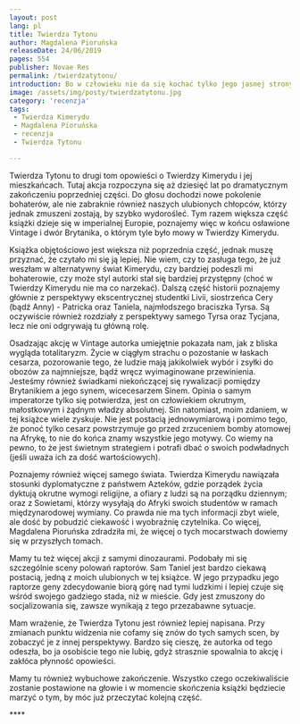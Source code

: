 ```yaml
---
layout: post
lang: pl
title: Twierdza Tytonu
author: Magdalena Pioruńska
releaseDate: 24/06/2019
pages: 554
publisher: Novae Res
permalink: /twierdzatytonu/
introduction: Bo w człowieku nie da się kochać tylko jego jasnej strony, ale trzeba akceptować również tę ciemną.
image: /assets/img/posty/twierdzatytonu.jpg
category: 'recenzja'
tags:
 - Twierdza Kimerydu
 - Magdalena Pioruńska
 - recenzja
 - Twierdza Tytonu

---
```


  Twierdza Tytonu to drugi tom opowieści o Twierdzy Kimerydu i jej mieszkańcach. Tutaj akcja rozpoczyna się aż dziesięć lat po dramatycznym zakończeniu poprzedniej części. Do głosu dochodzi nowe pokolenie bohaterów, ale nie zabraknie również naszych ulubionych chłopców, którzy jednak zmuszeni zostają, by szybko wydorośleć. Tym razem większa część książki dzieje się w imperialnej Europie, poznajemy więc w końcu osławione Vintage i dwór Brytanika, o którym tyle było mowy w Twierdzy Kimerydu.

  Książka objętościowo jest większa niż poprzednia część, jednak muszę przyznać, że czytało mi się ją lepiej. Nie wiem, czy to zasługa tego, że już weszłam w alternatywny świat Kimerydu, czy bardziej podeszli mi bohaterowie, czy może styl autorki stał się bardziej przystępny (choć w Twierdzy Kimerydu nie ma co narzekać). Dalszą część historii poznajemy głównie z perspektywy ekscentrycznej studentki Livii, siostrzeńca Cery (bądź Anny) - Patricka oraz Taniela, najmłodszego braciszka Tyrsa. Są oczywiście również rozdziały z perspektywy samego Tyrsa oraz Tycjana, lecz nie oni odgrywają tu główną rolę.

  Osadzając akcję w Vintage autorka umiejętnie pokazała nam, jak z bliska wygląda totalitaryzm. Życie w ciągłym strachu o pozostanie w łaskach cesarza, pozorowanie tego, że ludzie mają jakikolwiek wybór i zsyłki do obozów za najmniejsze, bądź wręcz wyimaginowane przewinienia. Jesteśmy również świadkami niekończącej się rywalizacji pomiędzy Brytanikiem a jego synem, wicecesarzem Sinem. Opinia o samym imperatorze  tylko się potwierdza, jest on człowiekiem okrutnym, małostkowym i żądnym władzy absolutnej. Sin natomiast, moim zdaniem, w tej książce wiele zyskuje. Nie jest postacią jednowymiarową i pomimo tego, że ponoć tylko cesarz powstrzymuje go przed zrzuceniem bomby atomowej na Afrykę, to nie do końca znamy wszystkie jego motywy. Co wiemy na pewno, to że jest świetnym strategiem i potrafi dbać o swoich podwładnych (jeśli uważa ich za dość wartościowych).

  Poznajemy również więcej samego świata. Twierdza Kimerydu nawiązała stosunki dyplomatyczne z państwem Azteków, gdzie porządek życia dyktują okrutne wymogi religijne, a ofiary z ludzi są na porządku dziennym; oraz z Sowietami, którzy wysyłają do Afryki swoich studentów w ramach międzynarodowej wymiany. Co prawda nie ma tych informacji zbyt wiele, ale dość by pobudzić ciekawość i wyobraźnię czytelnika. Co więcej, Magdalena Pioruńska zdradziła mi, że więcej o tych mocarstwach dowiemy się w przyszłych tomach.

  Mamy tu też więcej akcji z samymi dinozaurami. Podobały mi się szczególnie sceny polowań raptorów. Sam Taniel jest bardzo ciekawą postacią, jedną z moich ulubionych w tej książce. W jego przypadku jego raptorze geny zdecydowanie biorą górę nad tymi ludzkimi i lepiej czuje się wśród swojego gadziego stada, niż w mieście. Gdy jest zmuszony do socjalizowania się, zawsze wynikają z tego przezabawne sytuacje.

  Mam wrażenie, że Twierdza Tytonu jest również lepiej napisana. Przy zmianach punktu widzenia nie cofamy się znów do tych samych scen, by zobaczyć je z innej perspektywy. Bardzo się cieszę, że autorka od tego odeszła, bo ja osobiście tego nie lubię, gdyż strasznie spowalnia to akcję i zakłóca płynność opowieści.  

  Mamy tu również wybuchowe zakończenie. Wszystko czego oczekiwaliście zostanie postawione na głowie i w momencie skończenia książki będziecie marzyć o tym, by móc już przeczytać kolejną część.

  \*\*\*\*
